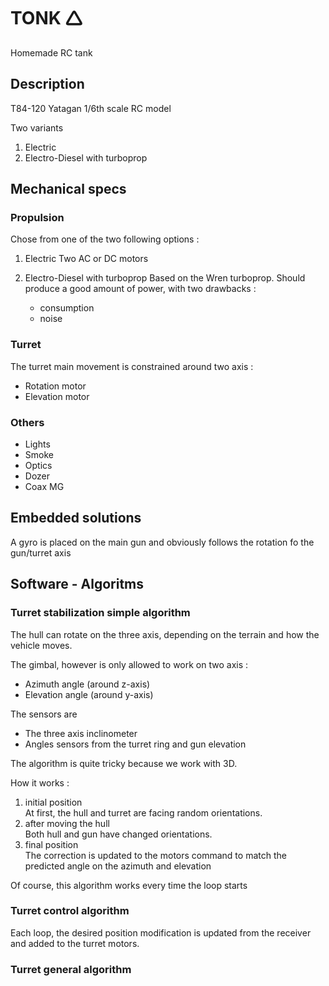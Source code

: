 # TONK 🛆
Homemade RC tank

## Description 

T84-120 Yatagan 
1/6th scale RC model

Two variants 
1) Electric
2) Electro-Diesel with turboprop

## Mechanical specs

### Propulsion

Chose from one of the two following options :

1) Electric
   Two AC or DC motors 

2) Electro-Diesel with turboprop
   Based on the Wren turboprop.
   Should produce a good amount of power, with two drawbacks :
   * consumption
   * noise

### Turret

The turret main movement is constrained around two axis :

* Rotation motor
* Elevation motor

### Others

* Lights
* Smoke
* Optics
* Dozer
* Coax MG

## Embedded solutions 

A gyro is placed on the main gun and obviously follows the rotation fo the gun/turret axis



## Software - Algoritms

### Turret stabilization simple algorithm

The hull can rotate on the three axis, depending on the terrain and how the vehicle moves.   

The gimbal, however is only allowed to work on two axis :
* Azimuth angle (around z-axis)
* Elevation angle (around y-axis)

The sensors are 
* The three axis inclinometer
* Angles sensors from the turret ring and gun elevation

The algorithm is quite tricky because we work with 3D.

How it works :

1) initial position  
At first, the hull and turret are facing random orientations. 
2) after moving the hull   
Both hull and gun have changed orientations.
3) final position    
The correction is updated to the motors command to match the predicted angle on the azimuth and elevation

Of course, this algorithm works every time the loop starts



### Turret control algorithm

Each loop, the desired position modification is updated from the receiver and added to the turret motors.

### Turret general algorithm

